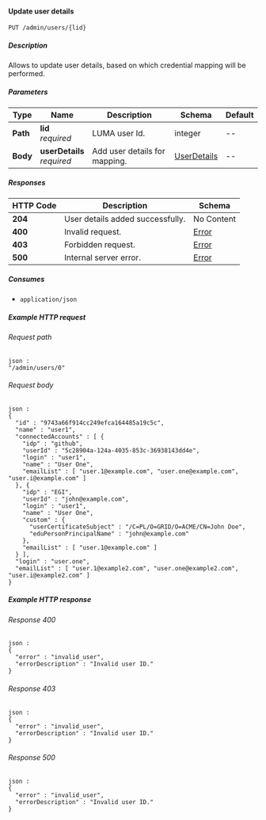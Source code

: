 
<a name="update_user_details"></a>
#### Update user details
```
PUT /admin/users/{lid}
```


##### Description
Allows to update user details, based on which credential mapping will be performed.


##### Parameters

|Type|Name|Description|Schema|Default|
|---|---|---|---|---|
|**Path**|**lid**  <br>*required*|LUMA user Id.|integer|--|
|**Body**|**userDetails**  <br>*required*|Add user details for mapping.|[UserDetails](../definitions/UserDetails.md#userdetails)|--|


##### Responses

|HTTP Code|Description|Schema|
|---|---|---|
|**204**|User details added successfully.|No Content|
|**400**|Invalid request.|[Error](../definitions/Error.md#error)|
|**403**|Forbidden request.|[Error](../definitions/Error.md#error)|
|**500**|Internal server error.|[Error](../definitions/Error.md#error)|


##### Consumes

* `application/json`


##### Example HTTP request

###### Request path
```
json :
"/admin/users/0"
```


###### Request body
```
json :
{
  "id" : "9743a66f914cc249efca164485a19c5c",
  "name" : "user1",
  "connectedAccounts" : [ {
    "idp" : "github",
    "userId" : "5c28904a-124a-4035-853c-36938143dd4e",
    "login" : "user1",
    "name" : "User One",
    "emailList" : [ "user.1@example.com", "user.one@example.com", "user.i@example.com" ]
  }, {
    "idp" : "EGI",
    "userId" : "john@example.com",
    "login" : "user1",
    "name" : "User One",
    "custom" : {
      "userCertificateSubject" : "/C=PL/O=GRID/O=ACME/CN=John Doe",
      "eduPersonPrincipalName" : "john@example.com"
    },
    "emailList" : [ "user.1@example.com" ]
  } ],
  "login" : "user.one",
  "emailList" : [ "user.1@example2.com", "user.one@example2.com", "user.i@example2.com" ]
}
```


##### Example HTTP response

###### Response 400
```
json :
{
  "error" : "invalid_user",
  "errorDescription" : "Invalid user ID."
}
```


###### Response 403
```
json :
{
  "error" : "invalid_user",
  "errorDescription" : "Invalid user ID."
}
```


###### Response 500
```
json :
{
  "error" : "invalid_user",
  "errorDescription" : "Invalid user ID."
}
```



